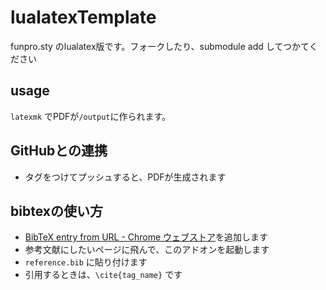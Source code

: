 # lualatexTemplate
funpro.sty のlualatex版です。フォークしたり、submodule add してつかてください

## usage
`latexmk` でPDFが`/output`に作られます。

## GitHubとの連携
- タグをつけてプッシュすると、PDFが生成されます


## bibtexの使い方
- [BibTeX entry from URL - Chrome ウェブストア](https://chrome.google.com/webstore/detail/bibtex-entry-from-url/mgpmgkhhbjgkpnanlmlhibjfgpdpgjec?hl=ja)を追加します
- 参考文献にしたいページに飛んで、このアドオンを起動します
- `reference.bib` に貼り付けます
- 引用するときは、`\cite{tag_name}` です